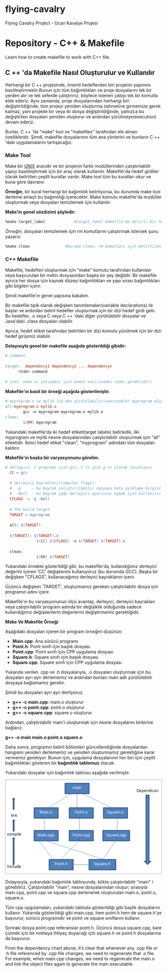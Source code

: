 # flying-cavalry
Flying Cavalry Project - Ucan Kavalye Projesi 
# Repository - C++ & Makefile

Learn how to create makefile to work with C++ file.

## C ++ 'da Makefile Nasıl Oluşturulur ve Kullanılır

Herhangi bir C ++ projesinde, önemli hedeflerden biri projenin yapımını basitleştirmektir.Bunun için tüm bağımlılıkları ve proje dosyalarını tek bir yerden alır ve tek seferde çalıştırırız, böylece istenen çıktıyı tek bir komutla elde ederiz. Aynı zamanda, proje dosyalarından herhangi biri değiştirildiğinde, tüm projeyi yeniden oluşturma zahmetine girmemize gerek kalmaz, yani projede bir veya iki dosya değiştirildiğinde, yalnızca bu değiştirilen dosyaları yeniden  oluşturur ve ardından yürütmeye(execution) devam ederiz.

Bunlar, C ++ 'da "make" tool ve "makefiles" tarafından ele alınan özelliklerdir. Şimdi, makefile dosyalarının tüm ana yönlerini ve bunların C ++ 'daki uygulamalarını tartışacağız.

### Make Tool

Make bir [UNIX](https://en.wikipedia.org/wiki/Unix) aracıdır ve bir projenin farklı modüllerinden çalıştırılabilir yapıyı basitleştirmek için bir araç olarak kullanılır. Makefile'da hedef girdiler olarak belirtilen çeşitli kurallar vardır. Make tool tüm bu kuralları okur ve buna göre davranır.

**Örneğin**, bir kural herhangi bir bağımlılık belirtiyorsa, bu durumda make tool derleme amaçlı bu bağımlılığı içerecektir. Make komutu makefile'da modüller oluşturmak veya dosyaları temizlemek için kullanılır. 

**Make'in genel sözdizimi şöyledir:**

```makefile
%make target_label             #target_label makefile'da belirli bir hedeftir
```

*Örneğin*, dosyaları temizlemek için rm komutlarını çalıştırmak istersek şunu yazarız:

```makefile
%make clean                #burada clean, rm komutları için belirtilen bir target_label'dır.
```
### C++ Makefile

Makefile, hedefleri oluşturmak için "make" komutu tarafından kullanılan veya başvurulan bir metin dosyasından başka bir şey değildir. Bir makefile ayrıca her dosya için kaynak düzeyi bağımlılıkları ve yapı sırası bağımlılıkları gibi bilgileri içerir.

Şimdi makefile'ın genel yapısına bakalım.

Bir makefile tipik olarak değişken tanımlamaları(variable declarations) ile başlar ve ardından belirli hedefler oluşturmak için bir dizi hedef girdi gelir. Bu hedefler, .o veya C veya C ++ 'daki diğer yürütülebilir dosyalar ve Java'daki .class dosyaları olabilir.

Ayrıca, hedef etiket tarafından belirtilen bir dizi komutu yürütmek için bir dizi hedef girişimiz olabilir.

**Dolayısıyla genel bir makefile aşağıda gösterildiği gibidir:**

```makefile
# comment
 
target:  dependency1 dependency2 ... dependencyn
      <tab> command
 
# (not: make'in çalışması için komut satırındaki <tab> gereklidir)
```

**Makefile'ın basit bir örneği aşağıda gösterilmiştir.**

```makefile
# myprogram.o ve mylib.lib'den yürütülebilir(executable) myprogram oluşturmak için bir yapı komutu
all:myprogram.o mylib.o
        gcc –o myprogram myprogram.o mylib.o
clean:
        $(RM) myprogram
```

Yukarıdaki makefile'da iki hedef etiket(target labels) belirledik, ilki myprogram ve mylib nesne dosyalarından çalıştırılabilir oluşturmak için "all" etiketidir. İkinci hedef etiket "clean", "myprogram" adındaki tüm dosyaları kaldırır.

**Makefile'ın başka bir varyasyonunu görelim.**

```makefile
# derleyici: C programı için gcc, C ++ için g ++ olarak tanımlayın
  CC = gcc
 
  # derleyici bayrakları(compiler flags):
  #  -g     - bu bayrak çalıştırılabilir dosyaya hata ayıklama bilgisi ekler
  #  -Wall  - bu bayrak çoğu derleyici uyarısını açmak için kullanılır
  CFLAGS  = -g -Wall
 
  # The build target 
  TARGET = myprogram
 
  all: $(TARGET)
 
  $(TARGET): $(TARGET).c
              $(CC) $(CFLAGS) -o $(TARGET) $(TARGET).c
 
  clean:
              $(RM) $(TARGET)
```

Yukarıdaki örnekte gösterildiği gibi, bu makefile'da, kullandığımız derleyici değerini içeren 'CC' değişkenini kullanıyoruz (bu durumda GCC). Başka bir değişken "CFLAGS", kullanacağımız derleyici bayraklarını içerir.

Üçüncü değişken 'TARGET', oluşturmamız gereken çalıştırılabilir dosya için programın adını içerir.

Makefile'ın bu varyasyonunun ölçü avantajı, derleyici, derleyici bayrakları veya çalıştırılabilir program adında bir değişiklik olduğunda sadece kullandığımız değişkenlerin değerlerini değiştirmemiz gerektiğidir.

**Make Ve Makefile Örneği**

Aşağıdaki dosyaları içeren bir program örneğini düşünün:

* **Main.cpp**: Ana sürücü programı
* **Point.h**: Point sınıfı için başlık dosyası
* **Point.cpp**: Point sınıfı için CPP uygulama dosyası
* **Square.h**: Square sınıfı için başlık dosyası
* **Square.cpp**: Square sınıfı için CPP uygulama dosyası

Yukarıda verilen .cpp ve .h dosyalarıyla, .o dosyaları oluşturmak için bu dosyaları ayrı ayrı derlememiz ve ardından bunları main adlı yürütülebilir dosyaya bağlamamız gerekir.

Şimdi bu dosyaları ayrı ayrı derliyoruz.

* **g++ -c main.cpp**: main.o oluşturur
* **g++ -c point.cpp**: point.o oluşturur 
* **g++ -c square.cpp**: square.o oluşturur

Ardından, çalıştırılabilir main'i oluşturmak için nesne dosyalarını birbirine bağlarız.

**g++ -o main main.o point.o square.o**

Daha sonra, programın belirli bölümleri güncellendiğinde dosyalardan hangisini yeniden derlememiz ve yeniden oluşturmamız gerektiğine karar vermemiz gerekiyor. Bunun için, uygulama dosyalarının her biri için çeşitli bağımlılıkları gösteren bir **bağımlılık tablomuz** olacak.

Yukarıdaki dosyalar için bağımlılık tablosu aşağıda verilmiştir.

![](images/dependencyChart.png)

Dolayısıyla, yukarıdaki bağımlılık tablosunda, kökte çalıştırılabilir "main" i görebiliriz. Çalıştırılabilir "main", nesne dosyalarından oluşur; sırasıyla main.cpp, point.cpp ve square.cpp derlenerek oluşturulan main.o, point.o, square.o.

Tüm cpp uygulamaları, yukarıdaki tabloda gösterildiği gibi başlık dosyalarını kullanır. Yukarıda gösterildiği gibi main.cpp, hem point.h hem de square.h'ye başvurur, sürücü programıdır ve point ve square sınıflarını kullanır.

Sonraki dosya point.cpp referanslar point.h. Üçüncü dosya square.cpp, kare çizmek için bir noktaya ihtiyaç duyacağı için square.h ve point.h dosyalarına da başvurur.

From the dependency chart above, it’s clear that whenever any .cpp file or .h file referenced by .cpp file changes, we need to regenerate that .o file. For example, when main.cpp changes, we need to regenerate the main.o and link the object files again to generate the main executable.


